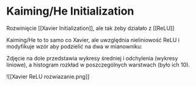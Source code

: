 # Kaiming/He Initialization

Rozwinięcie [[Xavier Initialization]], ale tak żeby działało z [[ReLU]]

Kaiming/He to to samo co Xavier, ale uwzględnia nieliniowość ReLU i modyfikuje wzór aby podzielić na dwa w mianowniku:

Zdjęcie na dole przedstawia wykresy średniej i odchylenia (wykresy liniowe), a histogram rozkład w poszczególnych warstwach (było ich 10). 

![[Xavier ReLU rozwiazanie.png]]